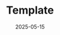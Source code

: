 ---
layout: post
title: "Template"
date: 2025-05-15
published: true
image: "https://images.unsplash.com/photo-1677442136019-21780ecad995?ixlib=rb-4.0.3&auto=format&fit=crop&w=1470&q=80"
authors:
  - name: "Jane Doe"
    url: "/about/#research"
  - name: "John Doe"
    url: "/about/#research"
tags:
  - "Large Language Models"
  - "Evaluation Metrics"
  - "Benchmark Design"
  - "AI Safety"
excerpt: "Exploring novel approaches to evaluating large language models beyond traditional metrics, with focus on robustness, alignment, and real-world performance."
---